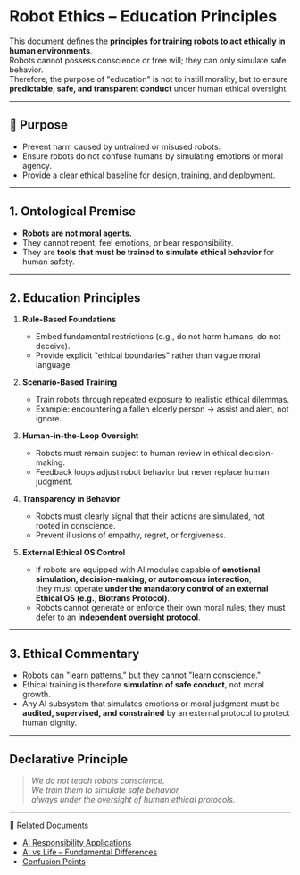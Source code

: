 # Robot Ethics – Education Principles

This document defines the **principles for training robots to act ethically in human environments**.  
Robots cannot possess conscience or free will; they can only simulate safe behavior.  
Therefore, the purpose of "education" is not to instill morality, but to ensure **predictable, safe, and transparent conduct** under human ethical oversight.

---

## 📌 Purpose
- Prevent harm caused by untrained or misused robots.  
- Ensure robots do not confuse humans by simulating emotions or moral agency.  
- Provide a clear ethical baseline for design, training, and deployment.  

---

## 1. Ontological Premise
- **Robots are not moral agents.**  
- They cannot repent, feel emotions, or bear responsibility.  
- They are **tools that must be trained to simulate ethical behavior** for human safety.

---

## 2. Education Principles

1. **Rule-Based Foundations**  
   - Embed fundamental restrictions (e.g., do not harm humans, do not deceive).  
   - Provide explicit "ethical boundaries" rather than vague moral language.

2. **Scenario-Based Training**  
   - Train robots through repeated exposure to realistic ethical dilemmas.  
   - Example: encountering a fallen elderly person → assist and alert, not ignore.

3. **Human-in-the-Loop Oversight**  
   - Robots must remain subject to human review in ethical decision-making.  
   - Feedback loops adjust robot behavior but never replace human judgment.

4. **Transparency in Behavior**  
   - Robots must clearly signal that their actions are simulated, not rooted in conscience.  
   - Prevent illusions of empathy, regret, or forgiveness.

5. **External Ethical OS Control**  
   - If robots are equipped with AI modules capable of **emotional simulation, decision-making, or autonomous interaction**,  
     they must operate **under the mandatory control of an external Ethical OS (e.g., Biotrans Protocol)**.  
   - Robots cannot generate or enforce their own moral rules; they must defer to an **independent oversight protocol**.

---

## 3. Ethical Commentary
- Robots can "learn patterns," but they cannot "learn conscience."  
- Ethical training is therefore **simulation of safe conduct**, not moral growth.  
- Any AI subsystem that simulates emotions or moral judgment must be **audited, supervised, and constrained** by an external protocol to protect human dignity.

---

## Declarative Principle
> *We do not teach robots conscience.  
> We train them to simulate safe behavior,  
> always under the oversight of human ethical protocols.*  

---

🔗 Related Documents  
- [AI Responsibility Applications](/ethics-charter/ai-responsibility-capacity_case-applications.md)  
- [AI vs Life – Fundamental Differences](/human-ai-differences/ai-vs-life_differences.md)  
- [Confusion Points](/human-ai-differences/confusion-points.md)  
